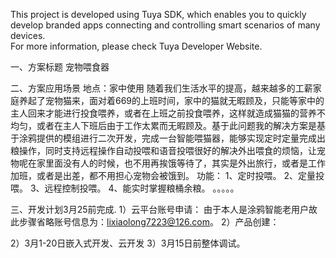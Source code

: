 This project is developed using Tuya SDK, which enables you to quickly develop 
branded apps connecting and controlling smart scenarios of many devices.        
For more information, please check Tuya Developer Website.

一、方案标题
宠物喂食器

二、方案应用场景
地点：家中使用
    随着我们生活水平的提高，越来越多的工薪家庭养起了宠物猫来，面对着669的上班时间，家中的猫就无暇顾及，只能等家中的主人回来才能进行投食喂养，或者在上班之前投食喂养，这样就造成猫猫的营养不均匀，或者在主人下班后由于工作太累而无暇顾及。基于此问题我的解决方案是基于涂鸦提供的模组进行二次开发，完成一台智能喂猫器，能够实现定时定量完成出粮操作，同时支持远程操作自动投喂和语音投喂很好的解决外出喂食的烦恼，让宠物呢在家里面没有人的时候，也不用再挨饿等待了，其实是外出旅行，或者是工作加班，或者是出差，都不用担心宠物会被饿到。
    功能：
    1、定时投喂。
    2、定量投喂。
    3、远程控制投喂。
    4、能实时掌握粮桶余粮。
    。。。。。


三、开发计划3月25前完成.
1）云平台账号申请：
   由于本人是涂鸦智能老用户故此步骤省略账号信息为：lixiaolong7223@126.com。
2）产品创建： 

2）3月1-20日嵌入式开发、云开发
3）3月15日前整体调试。

